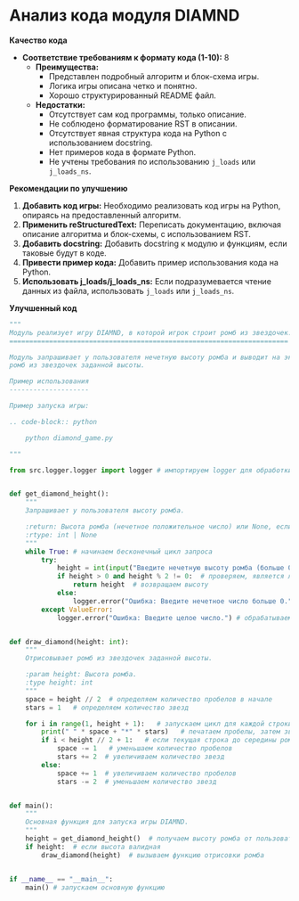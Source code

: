 # Анализ кода модуля DIAMND

**Качество кода**

-  **Соответствие требованиям к формату кода (1-10):** 8
    -   **Преимущества:**
        -   Представлен подробный алгоритм и блок-схема игры.
        -   Логика игры описана четко и понятно.
        -   Хорошо структурированный README файл.
    -   **Недостатки:**
        -   Отсутствует сам код программы, только описание.
        -   Не соблюдено форматирование RST в описании.
        -   Отсутствует явная структура кода на Python с использованием docstring.
        -   Нет примеров кода в формате Python.
        -   Не учтены требования по использованию `j_loads` или `j_loads_ns`.

**Рекомендации по улучшению**
1.  **Добавить код игры:** Необходимо реализовать код игры на Python, опираясь на предоставленный алгоритм.
2.  **Применить reStructuredText:**  Переписать документацию, включая описание алгоритма и блок-схемы, с использованием RST.
3.  **Добавить docstring:** Добавить docstring к модулю и функциям, если таковые будут в коде.
4.  **Привести пример кода:** Добавить пример использования кода на Python.
5.  **Использовать j_loads/j_loads_ns:** Если подразумевается чтение данных из файла, использовать `j_loads` или `j_loads_ns`.

**Улучшенный код**

```python
"""
Модуль реализует игру DIAMND, в которой игрок строит ромб из звездочек.
======================================================================

Модуль запрашивает у пользователя нечетную высоту ромба и выводит на экран
ромб из звездочек заданной высоты.

Пример использования
--------------------

Пример запуска игры:

.. code-block:: python

    python diamond_game.py

"""

from src.logger.logger import logger # импортируем logger для обработки ошибок


def get_diamond_height():
    """
    Запрашивает у пользователя высоту ромба.

    :return: Высота ромба (нечетное положительное число) или None, если ввод некорректен.
    :rtype: int | None
    """
    while True: # начинаем бесконечный цикл запроса
        try:
            height = int(input("Введите нечетную высоту ромба (больше 0): "))  # запрашиваем ввод высоты и преобразуем в целое число
            if height > 0 and height % 2 != 0:  # проверяем, является ли число нечетным и больше 0
                return height  # возвращаем высоту
            else:
                logger.error("Ошибка: Введите нечетное число больше 0.")  # выводим сообщение об ошибке
        except ValueError:
            logger.error("Ошибка: Введите целое число.") # обрабатываем ошибку преобразования типа


def draw_diamond(height: int):
    """
    Отрисовывает ромб из звездочек заданной высоты.

    :param height: Высота ромба.
    :type height: int
    """
    space = height // 2  # определяем количество пробелов в начале
    stars = 1   # определяем количество звезд

    for i in range(1, height + 1):   # запускаем цикл для каждой строки ромба
        print(" " * space + "*" * stars)   # печатаем пробелы, затем звезды
        if i < height // 2 + 1:   # если текущая строка до середины ромба
            space -= 1   # уменьшаем количество пробелов
            stars += 2  # увеличиваем количество звезд
        else:
            space += 1  # увеличиваем количество пробелов
            stars -= 2  # уменьшаем количество звезд


def main():
    """
    Основная функция для запуска игры DIAMND.
    """
    height = get_diamond_height()  # получаем высоту ромба от пользователя
    if height:  # если высота валидная
        draw_diamond(height)  # вызываем функцию отрисовки ромба


if __name__ == "__main__":
    main() # запускаем основную функцию
```